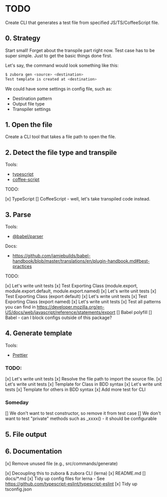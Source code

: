 # TODO

Create CLI that generates a test file from specified JS/TS/CoffeeScript file.

## 0. Strategy

Start small! Forget about the transpile part right now. Test case has to be super simple. Just to get the basic things done first.

Let's say, the command would look something like this:

```sh
$ zubora gen <source> <destination>
Test template is created at <destination>
```

We could have some settings in config file, such as:

- Destination pattern
- Output file type
- Transpiler settings

## 1. Open the file

Create a CLI tool that takes a file path to open the file.

## 2. Detect the file type and transpile

Tools:

- [typescript](https://www.typescriptlang.org/)
- [coffee-script](http://coffeescript.org/)

TODO:

[x] TypeScript
[] CoffeeScript - well, let's take transpiled code instead.

## 3. Parse

Tools:

- [@babel/parser](https://babeljs.io/docs/en/babel-parser)

Docs:

- <https://github.com/jamiebuilds/babel-handbook/blob/master/translations/en/plugin-handbook.md#best-practices>

TODO:

[x] Let's write unit tests
[x] Test Exporting Class (module.export, module.export.default, module.export.named)
[x] Let's write unit tests
[x] Test Exporting Class (export default)
[x] Let's write unit tests
[x] Test Exporting Class (export named)
[x] Let's write unit tests
[x] Test all patterns you can find in <https://developer.mozilla.org/en-US/docs/web/javascript/reference/statements/export>
[] Babel polyfill
[] Babel - can I block configs outside of this package?

## 4. Generate template

Tools:

- [Prettier](https://prettier.io/)

### TODO:

[x] Let's write unit tests
[x] Resolve the file path to import the source file.
[x] Let's write unit tests
[x] Template for Class in BDD syntax
[x] Let's write unit tests
[x] Template for others in BDD syntax
[x] Add more test for CLI

### Someday

[] We don't want to test constructor, so remove it from test case
[] We don't want to test "private" methods such as \_xxxx() - it should be configurable

## 5. File output

## 6. Documentation

[x] Remove unused file (e.g., src/commands/generate)

[x] Decoupling this to zubora & zubora CLI (lerna)
[x] README.md
[] docs/\*.md
[x] Tidy up config files for lerna - See <https://github.com/typescript-eslint/typescript-eslint>
[x] Tidy up tsconfig.json
